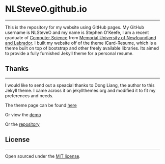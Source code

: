 # NLSteveO.github.io
-------
This is the repository for my website using GitHub pages. My GitHub username is NLSteveO and my name is Stephen O'Keefe, I am a recent graduate of [Computer Science](http://www.mun.ca/computerscience/) from [Memorial University of Newfoundland and Labrador](http://www.mun.ca/). I built my website off of the theme iCard-Resume, which is a theme built on top of bootstrap and other freely available libraries. Its aimed to provide a fully furnished Jekyll theme for a personal resume.

## Thanks
-------
I would like to send out a speacial thanks to Dong Liang, the author to this Jekyll theme. I came across it on jekyllthemes.org and modified it to fit my preferences and needs.

The theme page can be found [here](http://jekyllthemes.org/themes/icard-resume/)

Or view the [demo](http://ddbullfrog.com/iCard-Resume/)

Or the [repository](https://github.com/ddbullfrog/iCard-Resume)

## License
-------
Open sourced under the [MIT license](LICENSE.md).
